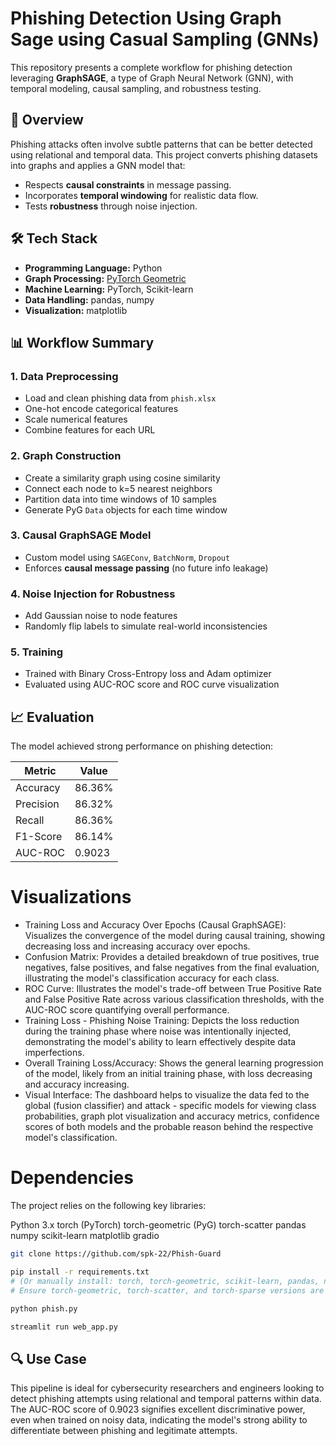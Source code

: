 # Phishing Detection Using Graph Sage using Casual Sampling (GNNs)

This repository presents a complete workflow for phishing detection leveraging **GraphSAGE**, a type of Graph Neural Network (GNN), with temporal modeling, causal sampling, and robustness testing.

## 🧠 Overview

Phishing attacks often involve subtle patterns that can be better detected using relational and temporal data. This project converts phishing datasets into graphs and applies a GNN model that:

- Respects **causal constraints** in message passing.
- Incorporates **temporal windowing** for realistic data flow.
- Tests **robustness** through noise injection.

## 🛠 Tech Stack

- **Programming Language:** Python
- **Graph Processing:** [PyTorch Geometric](https://pytorch-geometric.readthedocs.io/en/latest/)
- **Machine Learning:** PyTorch, Scikit-learn
- **Data Handling:** pandas, numpy
- **Visualization:** matplotlib

## 📊 Workflow Summary

### 1. **Data Preprocessing**
- Load and clean phishing data from `phish.xlsx`
- One-hot encode categorical features
- Scale numerical features
- Combine features for each URL

### 2. **Graph Construction**
- Create a similarity graph using cosine similarity
- Connect each node to k=5 nearest neighbors
- Partition data into time windows of 10 samples
- Generate PyG `Data` objects for each time window

### 3. **Causal GraphSAGE Model**
- Custom model using `SAGEConv`, `BatchNorm`, `Dropout`
- Enforces **causal message passing** (no future info leakage)

### 4. **Noise Injection for Robustness**
- Add Gaussian noise to node features
- Randomly flip labels to simulate real-world inconsistencies

### 5. **Training**
- Trained with Binary Cross-Entropy loss and Adam optimizer
- Evaluated using AUC-ROC score and ROC curve visualization

## 📈 Evaluation

The model achieved strong performance on phishing detection:

| Metric     | Value  |
|------------|--------|
| Accuracy   | 86.36% |
| Precision  | 86.32% |
| Recall     | 86.36% |
| F1-Score   | 86.14% |
| AUC-ROC    | 0.9023 | Visualized in final plot |

# Visualizations
* Training Loss and Accuracy Over Epochs (Causal GraphSAGE): Visualizes the convergence of the model during causal training, showing decreasing loss and increasing accuracy over epochs. 
* Confusion Matrix: Provides a detailed breakdown of true positives, true negatives, false positives, and false negatives from the final evaluation, illustrating the model's classification accuracy for each class.
* ROC Curve: Illustrates the model's trade-off between True Positive Rate and False Positive Rate across various classification thresholds, with the AUC-ROC score quantifying overall performance. 
* Training Loss - Phishing Noise Training: Depicts the loss reduction during the training phase where noise was intentionally injected, demonstrating the model's ability to learn effectively despite data imperfections. 
* Overall Training Loss/Accuracy: Shows the general learning progression of the model, likely from an initial training phase, with loss decreasing and accuracy increasing.
* Visual Interface: The dashboard helps to visualize the data fed to the global (fusion classifier) and attack - specific models for viewing class probabilities, graph plot visualization and accuracy metrics, confidence scores of both models and the probable reason behind the respective model's classification.

# Dependencies
The project relies on the following key libraries:

Python 3.x
torch (PyTorch)
torch-geometric (PyG)
torch-scatter
pandas
numpy
scikit-learn
matplotlib
gradio

```bash
git clone https://github.com/spk-22/Phish-Guard
```
```bash
pip install -r requirements.txt
# (Or manually install: torch, torch-geometric, scikit-learn, pandas, numpy, matplotlib)
# Ensure torch-geometric, torch-scatter, and torch-sparse versions are compatible with your PyTorch version.
```
```bash 
python phish.py
```
```bash
streamlit run web_app.py
```
## 🔍 Use Case

This pipeline is ideal for cybersecurity researchers and engineers looking to detect phishing attempts using relational and temporal patterns within data.
The AUC-ROC score of 0.9023 signifies excellent discriminative power, even when trained on noisy data, indicating the model's strong ability to differentiate between phishing and legitimate attempts.
